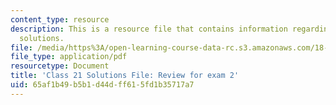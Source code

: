 ```yaml
---
content_type: resource
description: This is a resource file that contains information regarding class 21
  solutions.
file: /media/https%3A/open-learning-course-data-rc.s3.amazonaws.com/18-05-introduction-to-probability-and-statistics-spring-2014/65af1b49b5b1d44dff615fd1b35717a7_MIT18_05S14_class21-sol.pdf
file_type: application/pdf
resourcetype: Document
title: 'Class 21 Solutions File: Review for exam 2'
uid: 65af1b49-b5b1-d44d-ff61-5fd1b35717a7
---
```

